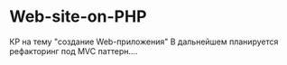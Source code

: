 # Web-site-on-PHP
КР на тему "создание Web-приложения"
В дальнейшем планируется рефакторинг под MVC паттерн....
